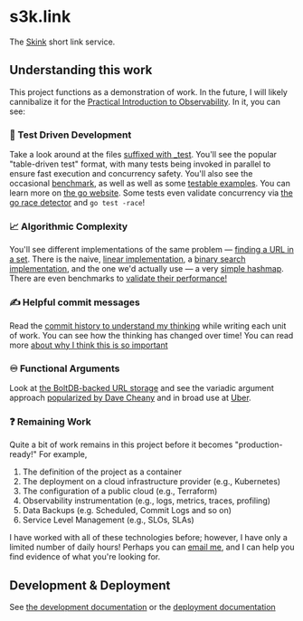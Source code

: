 # s3k.link

The [Skink](https://en.wikipedia.org/wiki/Skink) short link service.

[going away]: https://firebase.google.com/support/dynamic-links-faq

## Understanding this work

This project functions as a demonstration of work. In the future, I will likely cannibalize it for the
[Practical Introduction to Observability](h4n.link/pito). In it, you can see:

### 🧪 Test Driven Development

Take a look around at the files
[suffixed with _test](https://github.com/search?q=repo%3Aandrewhowdencom%2Fs3k.link+path%3A_test.go&type=code). You'll
see the popular "table-driven test" format, with many tests being invoked in parallel to ensure fast execution and concurrency safety.
You'll also see the occasional
[benchmark](https://github.com/search?q=repo%3Aandrewhowdencom%2Fs3k.link+path%3A_test.go+Benchmark&type=code), as well
as well as some
[testable examples](https://github.com/search?q=repo%3Aandrewhowdencom%2Fs3k.link+path%3A_test.go+Example&type=code).
You can learn more on [the go website](https://go.dev/blog/examples). Some tests even validate concurrency via
[the go race detector](https://go.dev/blog/race-detector) and `go test -race`!

### 📈 Algorithmic Complexity

You'll see different implementations of the same problem —
[finding a URL in a set](https://github.com/andrewhowdencom/s3k.link/tree/main/storage/memory). There is the
naive, [linear implementation](https://github.com/andrewhowdencom/s3k.link/blob/main/storage/memory/linear_search.go),
a [binary search implementation](https://github.com/andrewhowdencom/s3k.link/blob/main/storage/memory/binary_search.go),
and the one we'd
actually use — a very [simple hashmap](https://github.com/andrewhowdencom/s3k.link/blob/main/storage/memory/hash_table.go).
There are even benchmarks to
[validate their performance!](https://github.com/andrewhowdencom/s3k.link/blob/main/storage/storage_test.go#L87-L149)

### ✍️ Helpful commit messages

Read the [commit history to understand my thinking](https://github.com/andrewhowdencom/s3k.link/commits/main/) while
writing each unit of work. You can see how the thinking has changed over time! You can read more
[about why I think this is so important](https://medium.com/@andrewhowdencom/anatomy-of-a-good-commit-message-acd9c4490437)

### ♾️ Functional Arguments

Look at [the BoltDB-backed URL storage](https://github.com/andrewhowdencom/s3k.link/blob/main/storage/boltdb/boltdb.go#L26)
and see the variadic argument approach [popularized by Dave Cheany](https://dave.cheney.net/2014/10/17/functional-options-for-friendly-apis)
and in broad use at [Uber](https://github.com/uber-go/guide/blob/master/style.md#functional-options).

### ❓ Remaining Work

Quite a bit of work remains in this project before it becomes "production-ready!" For example,

1. The definition of the project as a container
2. The deployment on a cloud infrastructure provider (e.g., Kubernetes)
3. The configuration of a public cloud (e.g., Terraform)
4. Observability instrumentation (e.g., logs, metrics, traces, profiling)
5. Data Backups (e.g. Scheduled, Commit Logs and so on)
6. Service Level Management (e.g., SLOs, SLAs)

I have worked with all of these technologies before; however, I have only a limited number of daily hours! Perhaps
you can [email me](mailto:hello@andrewhowden.com), and I can help you find evidence of what you're looking for.


## Development & Deployment

See [the development documentation](DEVELOPMENT.md) or the [deployment documentation](DEPLOYMENT.md)